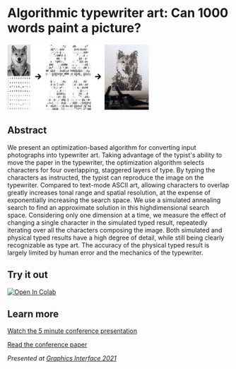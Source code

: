 # Algorithmic typewriter art: Can 1000 words paint a picture?

![Process overview: Input photograph and character set transformed into 4 typeable layers, then typed in overlapping fashion.](https://github.com/juleskuehn/typewriter-art/raw/master/process.png)

## Abstract

We present an optimization-based algorithm for converting input photographs into typewriter art. 
Taking advantage of the typist's ability to move the paper in the typewriter, 
the optimization algorithm selects characters for four overlapping, staggered layers of type. 
By typing the characters as instructed, the typist can reproduce the image on the typewriter. 
Compared to text-mode ASCII art, allowing characters to overlap greatly increases tonal range 
and spatial resolution, at the expense of exponentially increasing the search space. 
We use a simulated annealing search to find an approximate solution in this highdimensional 
search space. Considering only one dimension at a time, we measure the effect of changing a 
single character in the simulated typed result, repeatedly iterating over all the characters 
composing the image. Both simulated and physical typed results have a high degree of detail, 
while still being clearly recognizable as type art. The accuracy of the physical typed result is 
largely limited by human error and the mechanics of the typewriter.

## Try it out

[![Open In Colab](https://colab.research.google.com/assets/colab-badge.svg)](https://colab.research.google.com/github/juleskuehn/typewriter-art/blob/main/typewriter_demo.ipynb)

## Learn more

[Watch the 5 minute conference presentation](https://www.youtube.com/watch?v=usa6kupyCjA)

[Read the conference paper](https://github.com/juleskuehn/typewriter-art/gi2021-13.pdf)

*Presented at [Graphics Interface 2021](https://graphicsinterface.org/proceedings/gi2021/gi2021-13/)*
